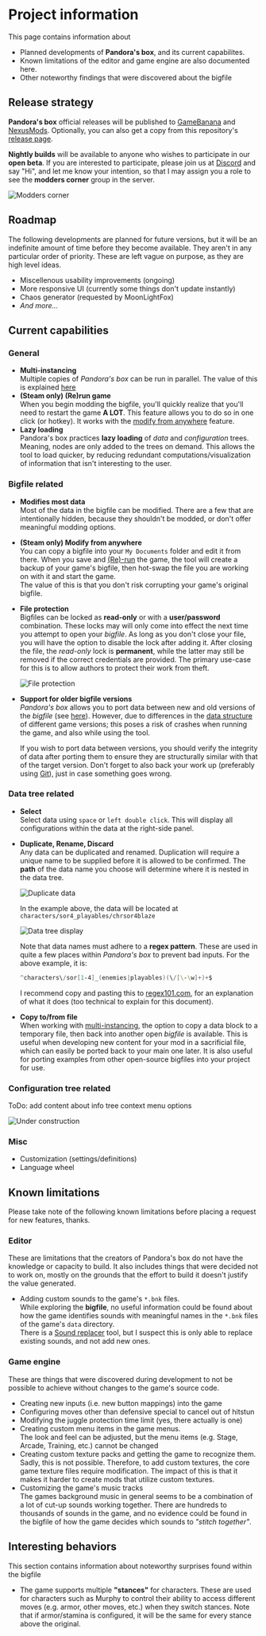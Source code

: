 # Project information

This page contains information about

* Planned developments of **Pandora's box**, and its current capabilites.
* Known limitations of the editor and game engine are also documented here.
* Other noteworthy findings that were discovered about the bigfile

## Release strategy

**Pandora's box** official releases will be published to [GameBanana]() and [NexusMods](). Optionally, you can also get a copy from this repository's [release page]().

**Nightly builds** will be available to anyone who wishes to participate in our **open beta**. If you are interested to participate, please join us at [Discord](https://discord.gg/UzrMtCD7y9) and say "Hi", and let me know your intention, so that I may assign you a role to see the **modders corner** group in the server.

![Modders corner](../assets/images/functional/modders-corner.png)

## Roadmap

The following developments are planned for future versions, but it will be an indefinite amount of time before they become available. They aren't in any particular order of priority. These are left vague on purpose, as they are high level ideas.

* Miscellenous usability improvements (ongoing)
* More responsive UI (currently some things don't update instantly)
* Chaos generator (requested by MoonLightFox)
* *And more...*

## Current capabilities

### General

* **Multi-instancing**  
  Multiple copies of *Pandora's box* can be run in parallel. The value of this is explained [here](../general/getting-started.md#use-multi-instancing)
* **(Steam only) (Re)run game**  
  When you begin modding the bigfile, you'll quickly realize that you'll need to restart the game **A LOT**. This feature allows you to do so in one click (or hotkey). It works with the [modify from anywhere](#bigfile-related) feature.
* **Lazy loading**  
  Pandora's box practices **lazy loading** of *data* and *configuration* trees. Meaning, nodes are only added to the trees on demand. This allows the tool to load quicker, by reducing redundant computations/visualization of information that isn't interesting to the user.

### Bigfile related

* **Modifies most data**  
  Most of the data in the bigfile can be modified. There are a few that are intentionally hidden, because they shouldn't be modded, or don't offer meaningful modding options.

* **(Steam only) Modify from anywhere**    
  You can copy a bigfile into your `My Documents` folder and edit it from there. When you save and [(Re)-run](#general) the game, the tool will create a backup of your game's bigfile, then hot-swap the file you are working on with it and start the game.  
  The value of this is that you don't risk corrupting your game's original bigfile.

* **File protection**  
  Bigfiles can be locked as **read-only** or with a **user/password** combination. These locks may will only come into effect the next time you attempt to open your *bigfile*. As long as you don't close your file, you will have the option to disable the lock after adding it. After closing the file, the *read-only* lock is **permanent**, while the latter may still be removed if the correct credentials are provided. The primary use-case for this is to allow authors to protect their work from theft.

  ![File protection](../assets/images/functional/file-protection.png)

* **Support for older bigfile versions**  
  *Pandora's box* allows you to port data between new and old versions of the *bigfile* (see [here](#data-tree-related)). However, due to differences in the [data structure]() of different game versions; this poses a risk of crashes when running the game, and also while using the tool.
  
  If you wish to port data between versions, you should verify the integrity of data after porting them to ensure they are structurally similar with that of the target version. Don't forget to also back your work up (preferably using [Git](../general/getting-started.md#use-git)), just in case something goes wrong.

### Data tree related

* **Select**  
  Select data using `space` or `left double click`. This will display all configurations within the data at the right-side panel.

* **Duplicate, Rename, Discard**  
  Any data can be duplicated and renamed. Duplication will require a unique name to be supplied before it is allowed to be confirmed. The **path** of the data name you choose will determine where it is nested in the data tree. 

  ![Duplicate data](../assets/images/functional/duplicate-data.png)

  In the example above, the data will be located at `characters/sor4_playables/chrsor4blaze`

  ![Data tree display](../assets/images/functional/data-tree-display.png)

  Note that data names must adhere to a **regex pattern**. These are used in quite a few places within *Pandora's box* to prevent bad inputs. For the above example, it is:
  
  ```powershell
  ^characters\/sor[1-4]_(enemies|playables)(\/[\-\w]+)+$
  ```
  I recommend copy and pasting this to [regex101.com](https://regex101.com/), for an explanation of what it does (too technical to explain for this document).

* **Copy to/from file**  
  When working with [multi-instancing](#general), the option to copy a data block to a temporary file, then back into another open *bigfile* is available. This is useful when developing new content for your mod in a sacrificial file, which can easily be ported back to your main one later. It is also useful for porting examples from other open-source bigfiles into your project for use.

### Configuration tree related

ToDo: add content about info tree context menu options

![Under construction](../assets/images/under_construction_wip.png)

### Misc

* Customization (settings/definitions)
* Language wheel

## Known limitations

Please take note of the following known limitations before placing a request for new features, thanks.

### Editor

These are limitations that the creators of Pandora's box do not have the knowledge or capacity to build. It also includes things that were decided not to work on, mostly on the grounds that the effort to build it doesn't justify the value generated.

* Adding custom sounds to the game's `*.bnk` files.  
  While exploring the **bigfile**, no useful information could be found about how the game identifies sounds with meaningful names in the `*.bnk` files of the game's `data` directory.  
  There is a [Sound replacer](https://gamebanana.com/tools/7816) tool, but I suspect this is only able to replace existing sounds, and not add new ones.

### Game engine

These are things that were discovered during development to not be possible to achieve without changes to the game's source code.

* Creating new inputs (i.e. new button mappings) into the game
* Configuring moves other than defensive special to cancel out of hitstun
* Modifying the juggle protection time limit (yes, there actually is one)
* Creating custom menu items in the game menus.  
  The look and feel can be adjusted, but the menu items (e.g. Stage, Arcade, Training, etc.) cannot be changed
* Creating custom texture packs and getting the game to recognize them.  
  Sadly, this is not possible. Therefore, to add custom textures, the core game texture files require modification. The impact of this is that it makes it harder to create mods that utilize custom textures.
* Customizing the game's music tracks  
  The games background music in general seems to be a combination of a lot of cut-up sounds working together. There are hundreds to thousands of sounds in the game, and no evidence could be found in the bigfile of how the game decides which sounds to *"stitch together"*.

## Interesting behaviors

This section contains information about noteworthy surprises found within the bigfile

* The game supports multiple **"stances"** for characters. These are used for characters such as Murphy to control their ability to access different moves (e.g. armor, other moves, etc.) when they switch stances. Note that if armor/stamina is configured, it will be the same for every stance above the original.